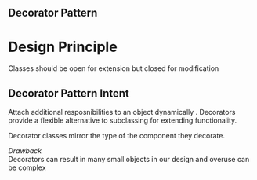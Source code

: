 ## Decorator Pattern
# Design Principle
Classes should be open for extension but closed for modification

## Decorator Pattern Intent

<p>Attach additional resposnibilities to an object dynamically .
Decorators provide a flexible alternative to subclassing for extending functionality.
</p>

<p>
Decorator classes mirror the type of the component they decorate.
</p>

<p><em>Drawback</em><br/>
Decorators can result in many small objects in our design and overuse can be complex
</p>

